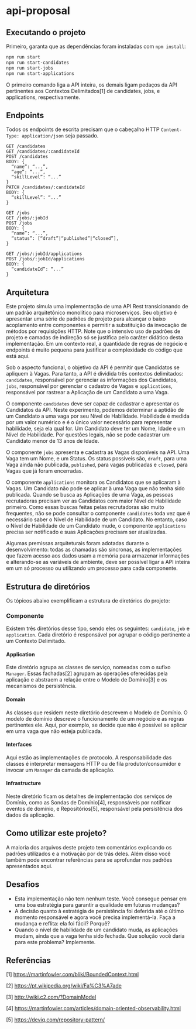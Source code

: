 # api-proposal

## Executando o projeto

Primeiro, garanta que as dependências foram instaladas com `npm install`:

```bash
npm run start
npm run start-candidates
npm run start-jobs
npm run start-applications
```

O primeiro comando liga a API inteira, os demais ligam pedaços da API pertinentes aos Contextos Delimitados[1] de candidates, jobs, e applications, respectivamente.

## Endpoints

Todos os endpoints de escrita precisam que o cabeçalho HTTP `Content-Type: application/json` seja passado.

```
GET /candidates
GET /candidates/:candidateId
POST /candidates
BODY: {
  “name”: “...”,
  “age”: “...”,
  “skillLevel”: “...”
}
PATCH /candidates/:candidateId
BODY: {
  “skillLevel”: “...”
}

GET /jobs
GET /jobs/:jobId
POST /jobs
BODY: {
  “name”: “...”,
  “status”: [“draft”|“published”|“closed”],
}

GET /jobs/:jobId/applications
POST /jobs/:jobId/applications
BODY: {
  “candidateId”: “...”
}
```

## Arquitetura

Este projeto simula uma implementação de uma API Rest transicionando de um padrão arquitetônico monolítico para microserviços. Seu objetivo é apresentar uma série de padrões de projeto para alcançar o baixo acoplamento entre componentes e permitir a substituição da invocação de métodos por requisições HTTP. Note que o intensivo uso de padrões de projeto e camadas de indireção só se justifica pelo caráter didático desta implementação. Em um contexto real, a quantidade de regras de negócio e endpoints é muito pequena para justificar a complexidade do código que está aqui.

Sob o aspecto funcional, o objetivo da API é permitir que Candidatos se apliquem à Vagas. Para tanto, a API é dividida três contextos delimitados: `candidates`, responsável por gerenciar as informações dos Candidatos, `jobs`, responsável por gerenciar o cadastro de Vagas e `applications`, responsável por rastrear a Aplicação de um Candidato a uma Vaga.

O componente `candidates` deve ser capaz de cadastrar e apresentar os Candidatos da API. Neste experimento, podemos determinar a aptidão de um Candidato a uma vaga por seu Nível de Habilidade. Habilidade é medida por um valor numérico e é o único valor necessário para representar habilidade, seja ela qual for. Um Candidato deve ter um Nome, Idade e um Nível de Habilidade. Por questões legais, não se pode cadastrar um Candidato menor de 13 anos de Idade.

O componente `jobs` apresenta e cadastra as Vagas disponíveis na API. Uma Vaga tem um Nome, e um Status. Os status possíveis são, `draft`, para uma Vaga ainda não publicada, `published`, para vagas publicadas e `closed`, para Vagas que já foram encerradas.

O componente `applications` monitora os Candidatos que se aplicaram à Vagas. Um Candidato não pode se aplicar à uma Vaga que não tenha sido publicada. Quando se busca as Aplicações de uma Vaga, as pessoas recrutadoras precisam ver as Candidatos com maior Nível de Habilidade primeiro. Como essas buscas feitas pelas recrutadoras são muito frequentes, não se pode consultar o componente `candidates` toda vez que é necessário saber o Nível de Habilidade de um Candidato. No entanto, caso o Nível de Habilidade de um Candidato mude, o componente `applications` precisa ser notificado e suas Aplicações precisam ser atualizadas.

Algumas premissas arquiteturais foram adotadas durante o desenvolvimento: todas as chamadas são síncronas, as implementações que fazem acesso aos dados usam a memória para armazenar informações e alterando-se as variáveis de ambiente, deve ser possível ligar a API inteira em um só processo ou utilizando um processo para cada componente.

## Estrutura de diretórios

Os tópicos abaixo exemplificam a estrutura de diretórios do projeto:

### Componente

Existem três diretórios desse tipo, sendo eles os seguintes: `candidate`, `job` e `application`. Cada diretório é responsável por agrupar o código pertinente a um Contexto Delimitado.


#### Application

Este diretório agrupa as classes de serviço, nomeadas com o sufixo `Manager`. Essas fachadas[2] agrupam as operações oferecidas pela aplicação e abstraem a relação entre o Modelo de Domínio[3] e os mecanismos de persistência.


#### Domain

As classes que residem neste diretório descrevem o Modelo de Domínio. O modelo de domínio descreve o funcionamento de um negócio e as regras pertinentes ele. Aqui, por exemplo, se decide que não é possível se aplicar em uma vaga que não esteja publicada.


#### Interfaces

Aqui estão as implementações de protocolo. A responsabilidade das classes é interpretar mensagens HTTP ou de fila produtor/consumidor e invocar um `Manager` da camada de aplicação.


#### Infrastructure

Neste diretório ficam os detalhes de implementação dos serviços de Domínio, como as Sondas de Domínio[4], responsáveis por notificar eventos de domínio, e Repositórios[5], responsável pela persistência dos dados da aplicação. 

## Como utilizar este projeto?

A maioria dos arquivos deste projeto tem comentários explicando os padrões utilizados e a motivação por de trás deles. Além disso você também pode encontrar referências para se aprofundar nos padrões apresentados aqui.

## Desafios

 - Esta implementação não tem nenhum teste. Você consegue pensar em uma boa estratégia para garantir a qualidade em futuras mudanças?
 - A decisão quanto à estratégia de persistência foi deferida até o último momento responsável e agora você precisa implementá-la. Faça a mudança e reflita: ela foi fácil? Porquê?
 - Quando o nível de habilidade de um candidato muda, as aplicações mudam, ainda que a vaga tenha sido fechada. Que solução você daria para este problema? Implemente.
 
## Referências

[1] https://martinfowler.com/bliki/BoundedContext.html

[2] https://pt.wikipedia.org/wiki/Fa%C3%A7ade

[3] http://wiki.c2.com/?DomainModel

[4] https://martinfowler.com/articles/domain-oriented-observability.html

[5] https://deviq.com/repository-pattern/
